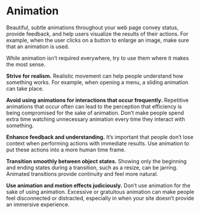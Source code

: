 # Animation
Beautiful, subtle animations throughout your web page convey status, provide feedback, and help users visualize the results of their actions. For example, when the user clicks on a button to enlarge an image, make sure that an animation is used.

While animation isn’t required everywhere, try to use them where it makes the most sense.

**Strive for realism.** Realistic movement can help people understand how something works. For example, when opening a menu, a sliding animation can take place.

**Avoid using animations for interactions that occur frequently.** Repetitive animations that occur often can lead to the perception that efficiency is being compromised for the sake of animation. Don’t make people spend extra time watching unnecessary animation every time they interact with something.

**Enhance feedback and understanding.** It’s important that people don’t lose context when performing actions with immediate results. Use animation to put these actions into a more human time frame.

**Transition smoothly between object states.** Showing only the beginning and ending states during a transition, such as a resize, can be jarring. Animated transitions provide continuity and feel more natural.

**Use animation and motion effects judiciously.** Don’t use animation for the sake of using animation. Excessive or gratuitous animation can make people feel disconnected or distracted, especially in when your site doesn’t provide an immersive experience.